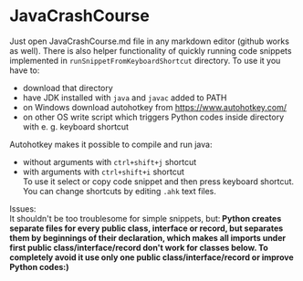 # JavaCrashCourse

Just open JavaCrashCourse.md file in any markdown editor (github works as well).
There is also helper functionality of quickly running code snippets implemented in `runSnippetFromKeyboardShortcut` directory. To use it you have to:
- download that directory
- have JDK installed with `java` and `javac` added to PATH
- on Windows download autohotkey from https://www.autohotkey.com/
- on other OS write script which triggers Python codes inside directory with e. g. keyboard shortcut

Autohotkey makes it possible to compile and run java:
- without arguments with `ctrl+shift+j` shortcut
- with arguments with `ctrl+shift+i` shortcut
<br>To use it select or copy code snippet and then press keyboard shortcut.
You can change shortcuts by editing `.ahk` text files.

Issues:
<br>It shouldn't be too troublesome for simple snippets, but:<b>
Python creates separate files for every public class, interface or record, but separates them by beginnings of their declaration, which makes all imports under first public class/interface/record don't work for classes below. To completely avoid it use only one public class/interface/record or improve Python codes:)
